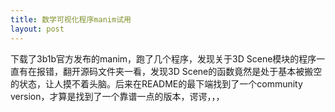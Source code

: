```yaml
---
title: 数学可视化程序manim试用
layout: post
---
```

下载了3b1b官方发布的manim，跑了几个程序，发现关于3D Scene模块的程序一直有在报错，翻开源码文件夹一看，发现3D Scene的函数竟然是处于基本被搬空的状态，让人摸不着头脑。后来在README的最下端找到了一个community version，才算是找到了一个靠谱一点的版本，谔谔，，，